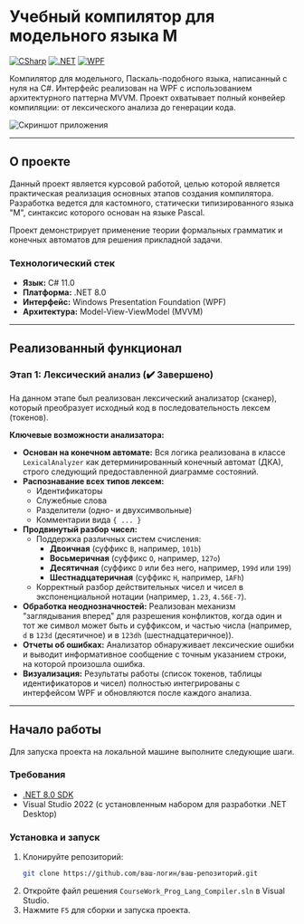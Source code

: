# Учебный компилятор для модельного языка М

[![CSharp](https://img.shields.io/badge/C%23-11.0-blue?logo=c-sharp&logoColor=white)](https://docs.microsoft.com/en-us/dotnet/csharp/)
[![.NET](https://img.shields.io/badge/.NET-8.0-purple?logo=dotnet)](https://dotnet.microsoft.com/en-us/)
[![WPF](https://img.shields.io/badge/WPF-Framework-blue?logo=windows)](https://docs.microsoft.com/en-us/dotnet/desktop/wpf/)

Компилятор для модельного, Паскаль-подобного языка, написанный с нуля на C#. Интерфейс реализован на WPF с использованием архитектурного паттерна MVVM. Проект охватывает полный конвейер компиляции: от лексического анализа до генерации кода.

![Скриншот приложения](интерфейс.png)

---

## О проекте

Данный проект является курсовой работой, целью которой является практическая реализация основных этапов создания компилятора. Разработка ведется для кастомного, статически типизированного языка "М", синтаксис которого основан на языке Pascal.

Проект демонстрирует применение теории формальных грамматик и конечных автоматов для решения прикладной задачи.

### Технологический стек

*   **Язык:** C# 11.0
*   **Платформа:** .NET 8.0
*   **Интерфейс:** Windows Presentation Foundation (WPF)
*   **Архитектура:** Model-View-ViewModel (MVVM)

---

## Реализованный функционал

### Этап 1: Лексический анализ (✔️ Завершено)

На данном этапе был реализован лексический анализатор (сканер), который преобразует исходный код в последовательность лексем (токенов).

**Ключевые возможности анализатора:**

*   **Основан на конечном автомате:** Вся логика реализована в классе `LexicalAnalyzer` как детерминированный конечный автомат (ДКА), строго следующий предоставленной диаграмме состояний.
*   **Распознавание всех типов лексем:**
    *   Идентификаторы
    *   Служебные слова
    *   Разделители (одно- и двухсимвольные)
    *   Комментарии вида `{ ... }`
*   **Продвинутый разбор чисел:**
    *   Поддержка различных систем счисления:
        *   **Двоичная** (суффикс `B`, например, `101b`)
        *   **Восьмеричная** (суффикс `O`, например, `127o`)
        *   **Десятичная** (суффикс `D` или без него, например, `199d` или `199`)
        *   **Шестнадцатеричная** (суффикс `H`, например, `1AFh`)
    *   Корректный разбор действительных чисел и чисел в экспоненциальной нотации (например, `1.23`, `4.56E-7`).
*   **Обработка неоднозначностей:** Реализован механизм "заглядывания вперед" для разрешения конфликтов, когда один и тот же символ может быть и суффиксом, и частью числа (например, `d` в `123d` (десятичное) и в `123dh` (шестнадцатеричное)).
*   **Отчеты об ошибках:** Анализатор обнаруживает лексические ошибки и выводит информативное сообщение с точным указанием строки, на которой произошла ошибка.
*   **Визуализация:** Результаты работы (список токенов, таблицы идентификаторов и чисел) полностью интегрированы с интерфейсом WPF и обновляются после каждого анализа.

---

## Начало работы

Для запуска проекта на локальной машине выполните следующие шаги.

### Требования

*   [.NET 8.0 SDK](https://dotnet.microsoft.com/download/dotnet/8.0)
*   Visual Studio 2022 (с установленным набором для разработки .NET Desktop)

### Установка и запуск

1.  Клонируйте репозиторий:
    ```sh
    git clone https://github.com/ваш-логин/ваш-репозиторий.git
    ```
2.  Откройте файл решения `CourseWork_Prog_Lang_Compiler.sln` в Visual Studio.
3.  Нажмите `F5` для сборки и запуска проекта.
